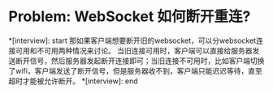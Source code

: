 # Problem: WebSocket 如何断开重连?

*[interview]: start
那如果客户端想要断开旧的websocket，可以分websocket连接可用和不可用两种情况来讨论。 当旧连接可用时，客户端可以直接给服务器发送断开信号，然后服务器发起断开连接即可；当旧连接不可用时，比如客户端切换了wifi，客户端发送了断开信号，但是服务器收不到，客户端只能迟迟等待，直至超时才能被允许断开。
*[interview]: end

